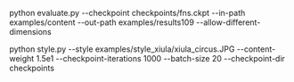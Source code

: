 python evaluate.py --checkpoint checkpoints/fns.ckpt --in-path examples/content --out-path examples/results109 --allow-different-dimensions

python style.py --style examples/style_xiula/xiula_circus.JPG --content-weight 1.5e1 --checkpoint-iterations 1000 --batch-size 20 --checkpoint-dir checkpoints